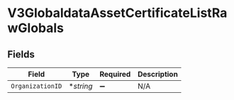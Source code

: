 # V3GlobaldataAssetCertificateListRawGlobals


## Fields

| Field              | Type               | Required           | Description        |
| ------------------ | ------------------ | ------------------ | ------------------ |
| `OrganizationID`   | **string*          | :heavy_minus_sign: | N/A                |